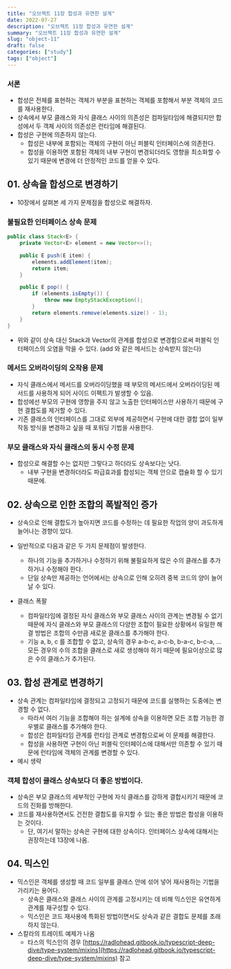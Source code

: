 ```yaml
---
title: "오브젝트 11장 합성과 유연한 설계"
date: 2022-07-27
description: "오브젝트 11장 합성과 유연한 설계"
summary: "오브젝트 11장 합성과 유연한 설계"
slug: "object-11"
draft: false
categories: ["study"]
tags: ["object"]
---
```


### 서론

- 합성은 전체를 표현하는 객체가 부분을 표현하는 객체를 포함해서 부분 객체의 코드를 재사용한다.
- 상속에서 부모 클래스와 자식 클래스 사이의 의존성은 컴파일타임에 해결되지만 합성에서 두 객체 사이의 의존성은 런타임에 해결된다.
- 합성은 구현에 의존하지 않는다.
  - 합성은 내부에 포함되는 객체의 구현이 아닌 퍼블릭 인터페이스에 의존한다.
  - 합성을 이용하면 포함된 객체의 내부 구현이 변경되더라도 영향을 최소화할 수 있기 때문에 변경에 더 안정적인 코드를 얻을 수 있다.

## 01. 상속을 합성으로 변경하기

- 10장에서 살펴본 세 가지 문제점을 합성으로 해결하자.

### 불필요한 인터페이스 상속 문제

```java
public class Stack<E> {
	private Vector<E> element = new Vector<>();

	public E push(E item) {
		elements.addElement(item);
		return item;
	}

	public E pop() {
		if (elements.isEmpty()) {
			throw new EmptyStackException();
		}
		return elements.remove(elements.size() - 1);
	}
}
```

- 위와 같이 상속 대신 Stack과 Vector의 관계를 합성으로 변경함으로써 퍼블릭 인터페이스의 오염을 막을 수 있다. (add 와 같은 메서드는 상속받지 않는다)

### 메서드 오버라이딩의 오작용 문제

- 자식 클래스에서 메서드를 오버라이딩했을 때 부모의 메서드에서 오버라이딩된 메서드를 사용하게 되어 사이드 이펙트가 발생할 수 있음.
- 합성에선 부모의 구현에 영향을 주지 않고 노출한 인터페이스만 사용하기 때문에 구현 결합도를 제거할 수 있다.
- 기존 클래스의 인터페이스를 그대로 외부에 제공하면서 구현에 대한 결합 없이 일부 작동 방식을 변경하고 싶을 때 포워딩 기법을 사용한다.

### 부모 클래스와 자식 클래스의 동시 수정 문제

- 합성으로 해결할 수는 없지만 그렇다고 하더라도 상속보다는 낫다.
  - 내부 구현을 변경하더라도 파급효과를 합성되는 객체 안으로 캡슐화 할 수 있기 때문에.

## 02. 상속으로 인한 조합의 폭발적인 증가

- 상속으로 인해 결합도가 높아지면 코드를 수정하는 데 필요한 작업의 양이 과도하게 늘어나는 경향이 있다.
- 일반적으로 다음과 같은 두 가지 문제점이 발생한다.

  - 하나의 기능을 추가하거나 수정하기 위해 불필요하게 많은 수의 클래스를 추가하거나 수정해야 한다.
  - 단일 상속만 제공하는 언어에서는 상속으로 인해 오히려 중복 코드의 양이 늘어날 수 있다.

- 클래스 폭팔
  - 컴파일타임에 결정된 자식 클래스와 부모 클래스 사이의 관계는 변경될 수 없기 때문에 자식 클래스와 부모 클래스의 다양한 조합이 필요한 상황에서 유일한 해결 방법은 조합의 수만큼 새로운 클래스를 추가해야 한다.
  - 기능 a, b, c 를 조합할 수 없고, 상속의 경우 a-b-c, a-c-b, b-a-c, b-c-a, … 모든 경우의 수의 조합을 클래스로 새로 생성해야 하기 때문에 필요이상으로 많은 수의 클래스가 추가된다.

## 03. 합성 관계로 변경하기

- 상속 관계는 컴파일타임에 결정되고 고정되기 때문에 코드를 실행하는 도중에는 변경할 수 없다.
  - 따라서 여러 기능을 조합해야 하는 설계에 상속을 이용하면 모든 조합 가능한 경우별로 클래스를 추가해야 한다.
  - 합성은 컴파일타임 관계를 런타임 관계로 변경함으로써 이 문제를 해결한다.
  - 합성을 사용하면 구현이 아닌 퍼블릭 인터페이스에 대해서만 의존할 수 있기 때문에 런타임에 객체의 관계를 변경할 수 있다.
- 예시 생략

### 객체 합성이 클래스 상속보다 더 좋은 방법이다.

- 상속은 부모 클래스의 세부적인 구현에 자식 클래스를 강하게 결합시키기 때문에 코드의 진화를 방해한다.
- 코드를 재사용하면서도 건전한 결합도를 유지할 수 있는 좋은 방법은 합성을 이용하는 것이다.
  - 단, 여기서 말하는 상속은 구현에 대한 상속이다. 인터페이스 상속에 대해서는 권장하는데 13장에 나옴.

## 04. 믹스인

- 믹스인은 객체를 생성할 때 코드 일부를 클래스 안에 섞어 넣어 재사용하는 기법을 가리키는 용어다.
  - 상속은 클래스와 클래스 사이의 관계를 고정시키는 데 비해 믹스인은 유연하게 관계를 재구성할 수 있다.
  - 믹스인은 코드 재사용에 특화된 방법이면서도 상속과 같은 결합도 문제를 초래하지 않는다.
- 스칼라의 트레이트 예제가 나옴
  - 타스의 믹스인의 경우 [https://radlohead.gitbook.io/typescript-deep-dive/type-system/mixins](https://radlohead.gitbook.io/typescript-deep-dive/type-system/mixins) 참고
